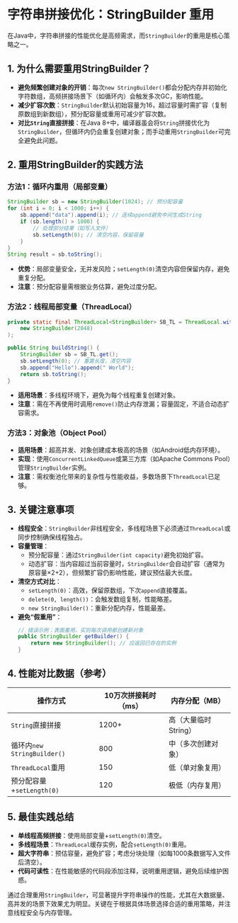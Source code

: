 # 字符串拼接优化：StringBuilder 重用

在Java中，字符串拼接的性能优化是高频需求，而`StringBuilder`的重用是核心策略之一。

## 1. 为什么需要重用StringBuilder？
- **避免频繁创建对象的开销**：每次`new StringBuilder()`都会分配内存并初始化字符数组，高频拼接场景下（如循环内）会触发多次GC，影响性能。
- **减少扩容次数**：`StringBuilder`默认初始容量为16，超过容量时需扩容（复制原数组到新数组），预分配容量或重用可减少扩容次数。
- **对比`String`直接拼接**：在Java 8+中，编译器虽会将`String`拼接优化为`StringBuilder`，但循环内仍会重复创建对象；而手动重用`StringBuilder`可完全避免此问题。

## 2. 重用StringBuilder的实践方法
### 方法1：循环内重用（局部变量）
```java
StringBuilder sb = new StringBuilder(1024); // 预分配容量
for (int i = 0; i < 1000; i++) {
    sb.append("data").append(i); // 连续append避免中间生成String
    if (sb.length() > 1000) {
        // 处理部分结果（如写入文件）
        sb.setLength(0); // 清空内容，保留容量
    }
}
String result = sb.toString();
```
- **优势**：局部变量安全，无并发风险；`setLength(0)`清空内容但保留内存，避免重复分配。
- **注意**：预分配容量需根据业务估算，避免过度分配。

### 方法2：线程局部变量（ThreadLocal）
```java
private static final ThreadLocal<StringBuilder> SB_TL = ThreadLocal.withInitial(() -> 
    new StringBuilder(2048)
);

public String buildString() {
    StringBuilder sb = SB_TL.get();
    sb.setLength(0); // 重置长度，清空内容
    sb.append("Hello").append(" World");
    return sb.toString();
}
```
- **适用场景**：多线程环境下，避免为每个线程重复创建对象。
- **注意**：需在不再使用时调用`remove()`防止内存泄漏；容量固定，不适合动态扩容需求。

### 方法3：对象池（Object Pool）
- **适用场景**：超高并发、对象创建成本极高的场景（如Android低内存环境）。
- **实现**：使用`ConcurrentLinkedQueue`或第三方库（如Apache Commons Pool）管理`StringBuilder`实例。
- **注意**：需权衡池化带来的复杂性与性能收益，多数场景下`ThreadLocal`已足够。

## 3. 关键注意事项
- **线程安全**：`StringBuilder`非线程安全，多线程场景下必须通过`ThreadLocal`或同步控制确保线程独占。
- **容量管理**：
    - 预分配容量：通过`StringBuilder(int capacity)`避免初始扩容。
    - 动态扩容：当内容超过当前容量时，`StringBuilder`会自动扩容（通常为原容量×2+2），但频繁扩容仍影响性能，建议预估最大长度。
- **清空方式对比**：
    - `setLength(0)`：高效，保留原数组，下次`append`直接覆盖。
    - `delete(0, length())`：会触发数组复制，性能略差。
    - `new StringBuilder()`：重新分配内存，性能最差。
- **避免“假重用”**：
  ```java
  // 错误示例：表面重用，实则每次调用都创建新对象
  public StringBuilder getBuilder() {
      return new StringBuilder(); // 应返回已存在的实例
  }
  ```

## 4. 性能对比数据（参考）
| 操作方式                     | 10万次拼接耗时（ms） | 内存分配（MB）      |
|--------------------------|--------------|---------------|
| `String`直接拼接             | 1200+        | 高（大量临时String） |
| 循环内`new StringBuilder()` | 800          | 中（多次创建对象）     |
| `ThreadLocal`重用          | 150          | 低（单对象复用）      |
| 预分配容量+`setLength(0)`     | 120          | 极低（内存复用）      |

## 5. 最佳实践总结
- **单线程高频拼接**：使用局部变量+`setLength(0)`清空。
- **多线程场景**：`ThreadLocal`缓存实例，配合`setLength(0)`重用。
- **超大字符串**：预估容量，避免扩容；考虑分块处理（如每1000条数据写入文件后清空）。
- **代码可读性**：在性能敏感的代码段添加注释，说明重用逻辑，避免后续维护困惑。

通过合理重用`StringBuilder`，可显著提升字符串操作的性能，尤其在大数据量、高并发的场景下效果尤为明显。关键在于根据具体场景选择合适的重用策略，并注意线程安全与内存管理。